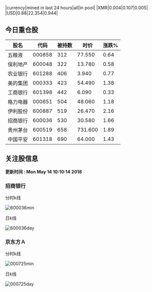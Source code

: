 |currency|mined in last 24 hours|all|in pool|
|XMR|0.004|0.107|0.005|
|USD|0.88|22.354|0.944|

## 今日重仓股 

|股名|代码|被持数|时价|涨跌%|
|---|---|---|---|---|
|五粮液|000858|312|77.550|0.64|
|保利地产|600048|322|13.780|0.58|
|农业银行|601288|406|3.940|0.77|
|美的集团|000333|423|54.490|1.38|
|工商银行|601398|442|6.090|0.33|
|格力电器|000651|504|48.060|1.18|
|伊利股份|600887|519|26.470|2.16|
|招商银行|600036|530|30.580|1.66|
|贵州茅台|600519|658|731.600|1.89|
|中国平安|601318|690|64.000|1.43|

## 关注股信息
**更新时间 : Mon May 14 10:10:14 2018**
### 招商银行 
分时k线

![600036min](http://image.sinajs.cn/newchart/min/n/sh600036.gif)

日k线

![600036day](http://image.sinajs.cn/newchart/daily/n/sh600036.gif)

### 京东方Ａ 
分时k线

![000725min](http://image.sinajs.cn/newchart/min/n/sz000725.gif)

日k线

![000725day](http://image.sinajs.cn/newchart/daily/n/sz000725.gif)
